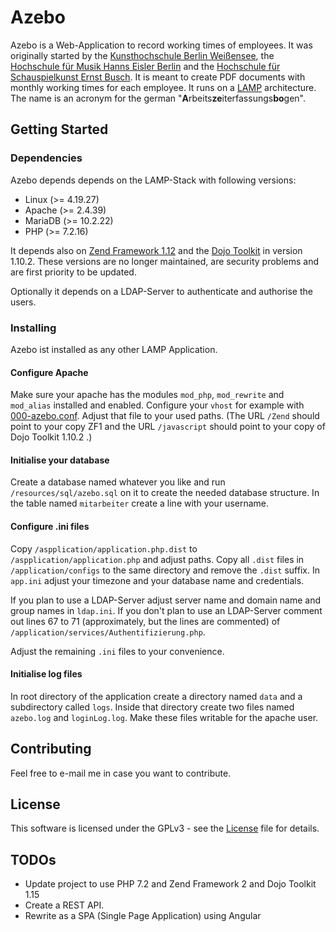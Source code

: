 # Azebo
Azebo is a Web-Application to record working times of employees. It was originally started
by the [Kunsthochschule Berlin Weißensee](https://www.kh-berlin.de/), the [Hochschule
für Musik Hanns Eisler Berlin](https://www.hfm-berlin.de/) and the [Hochschule für
Schauspielkunst Ernst Busch](https://www.hfs-berlin.de/index.html). It is meant to
create PDF documents with monthly working times for each employee. It runs on a
[LAMP](https://en.wikipedia.org/wiki/LAMP_software_bundle) architecture. The name
is an acronym for the german "**A**rbeits**ze**iterfassungs**bo**gen".

## Getting Started
### Dependencies
Azebo depends depends on the LAMP-Stack with following versions:

- Linux (>= 4.19.27)
- Apache (>= 2.4.39)
- MariaDB (>= 10.2.22)
- PHP (>= 7.2.16)

It depends also on [Zend Framework 1.12](https://github.com/zendframework/zf1) and the
[Dojo Toolkit](https://dojotoolkit.org/) in version 1.10.2. These versions are no longer
maintained, are security problems and are first priority to be updated.

Optionally it depends on a LDAP-Server to authenticate and authorise the users. 

### Installing
Azebo ist installed as any other LAMP Application.
<!--- TODO Installationsanweisung schreiben! --->
#### Configure Apache
Make sure your apache has the modules `mod_php`, `mod_rewrite` and `mod_alias` installed
and enabled. Configure your `vhost` for example with
[000-azebo.conf](https://github.com/emanuel-minetti/azebo/blob/azebo-1/resources/configs/000-azebo.conf).
Adjust that file to your used paths. (The URL `/Zend` should point to your copy ZF1 and the URL 
`/javascript` should point to your copy of Dojo Toolkit 1.10.2 .)
#### Initialise your database
Create a database named whatever you like and run `/resources/sql/azebo.sql` on it to create
the needed database structure. In the table named `mitarbeiter` create a line with 
your username.
#### Configure .ini files
Copy `/aspplication/application.php.dist` to `/aspplication/application.php` and adjust paths.
Copy all `.dist` files in `/application/configs` to the same directory and remove the `.dist`
suffix. In `app.ini` adjust your timezone and your database name and credentials.

If you plan to use a LDAP-Server adjust server name and domain name and group names in
`ldap.ini`. If you don't plan to use an LDAP-Server comment out lines 67 to 71
(approximately, but the lines are commented) of `/application/services/Authentifizierung.php`.

Adjust the remaining `.ini` files to your convenience.

#### Initialise log files
In root directory of the application create a directory named `data` and a subdirectory
called `logs`. Inside that directory create two files named `azebo.log` and `loginLog.log`.
Make these files writable for the apache user.
## Contributing
Feel free to e-mail me in case you want to contribute.

## License
This software is licensed under the GPLv3 - see the
[License](https://github.com/emanuel-minetti/azebo/blob/master/LICENSE) file
for details.

## TODOs
- Update project to use PHP 7.2 and Zend Framework 2 and Dojo Toolkit 1.15
- Create a REST API.
- Rewrite as a SPA (Single Page Application) using Angular
